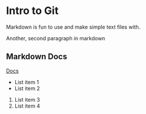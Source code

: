 # Intro to Git

Markdown is fun to use and make simple text files with.

Another, second paragraph in markdown

## Markdown Docs

[Docs](http://daringfireball.net/projects/markdown/syntax)

- List item 1
- List item 2

1. List item 3
2. List item 4